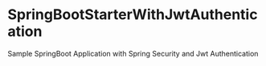 # SpringBootStarterWithJwtAuthentication
Sample SpringBoot Application with Spring Security and Jwt Authentication 
